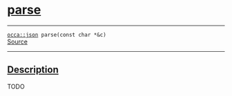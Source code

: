 
<h1 id="parse">
 <a href="#/api/json/parse" class="anchor">
   <span>parse</span>
  </a>
</h1>

<div class="signature">
  <hr>

  
  <div class="definition-container">
    <div class="definition">
      <code><a href="/api/json/">occa::json</a> parse(<span class="token keyword">const</span> <span class="token keyword">char</span> *&c)</code>
      <div class="flex-spacing"></div>
      <a href="https://github.com/libocca/occa/blob/b37a03f7/include/occa/types/json.hpp#L378" target="_blank">Source</a>
    </div>
    
  </div>


  <hr>
</div>


<h2 id="description">
 <a href="#/api/json/parse?id=description" class="anchor">
   <span>Description</span>
  </a>
</h2>

TODO
